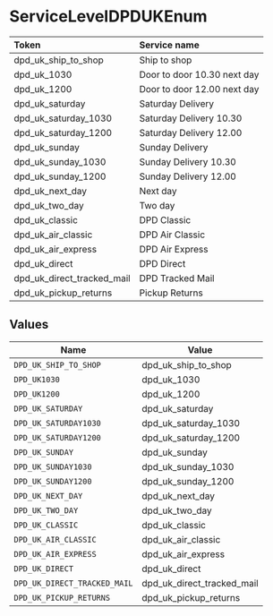 # ServiceLevelDPDUKEnum

|Token | Service name|
|:---|:---|
| dpd_uk_ship_to_shop | Ship to shop|
| dpd_uk_1030 | Door to door 10.30 next day|
| dpd_uk_1200 | Door to door 12.00 next day|
| dpd_uk_saturday | Saturday Delivery|
| dpd_uk_saturday_1030 | Saturday Delivery 10.30|
| dpd_uk_saturday_1200 | Saturday Delivery 12.00|
| dpd_uk_sunday | Sunday Delivery|
| dpd_uk_sunday_1030 | Sunday Delivery 10.30|
| dpd_uk_sunday_1200 | Sunday Delivery 12.00|
| dpd_uk_next_day | Next day|
| dpd_uk_two_day | Two day|
| dpd_uk_classic | DPD Classic|
| dpd_uk_air_classic | DPD Air Classic|
| dpd_uk_air_express | DPD Air Express|
| dpd_uk_direct | DPD Direct|
| dpd_uk_direct_tracked_mail| DPD Tracked Mail|
| dpd_uk_pickup_returns | Pickup Returns|



## Values

| Name                         | Value                        |
| ---------------------------- | ---------------------------- |
| `DPD_UK_SHIP_TO_SHOP`        | dpd_uk_ship_to_shop          |
| `DPD_UK1030`                 | dpd_uk_1030                  |
| `DPD_UK1200`                 | dpd_uk_1200                  |
| `DPD_UK_SATURDAY`            | dpd_uk_saturday              |
| `DPD_UK_SATURDAY1030`        | dpd_uk_saturday_1030         |
| `DPD_UK_SATURDAY1200`        | dpd_uk_saturday_1200         |
| `DPD_UK_SUNDAY`              | dpd_uk_sunday                |
| `DPD_UK_SUNDAY1030`          | dpd_uk_sunday_1030           |
| `DPD_UK_SUNDAY1200`          | dpd_uk_sunday_1200           |
| `DPD_UK_NEXT_DAY`            | dpd_uk_next_day              |
| `DPD_UK_TWO_DAY`             | dpd_uk_two_day               |
| `DPD_UK_CLASSIC`             | dpd_uk_classic               |
| `DPD_UK_AIR_CLASSIC`         | dpd_uk_air_classic           |
| `DPD_UK_AIR_EXPRESS`         | dpd_uk_air_express           |
| `DPD_UK_DIRECT`              | dpd_uk_direct                |
| `DPD_UK_DIRECT_TRACKED_MAIL` | dpd_uk_direct_tracked_mail   |
| `DPD_UK_PICKUP_RETURNS`      | dpd_uk_pickup_returns        |